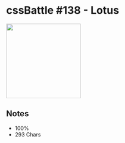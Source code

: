 # cssBattle #138 - Lotus

<img src="https://cssbattle.dev/targets/138@2x.png" width="200">

## Notes

- 100%
- 293 Chars
